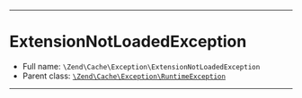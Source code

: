 ***

# ExtensionNotLoadedException

* Full name: `\Zend\Cache\Exception\ExtensionNotLoadedException`
* Parent class: [`\Zend\Cache\Exception\RuntimeException`](./RuntimeException.md)

***

